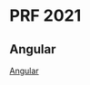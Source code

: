 # PRF 2021

## Angular
[Angular](https://github.com/valentin-vio-dev/prf-2021/tree/master/frontend/prf-web)
